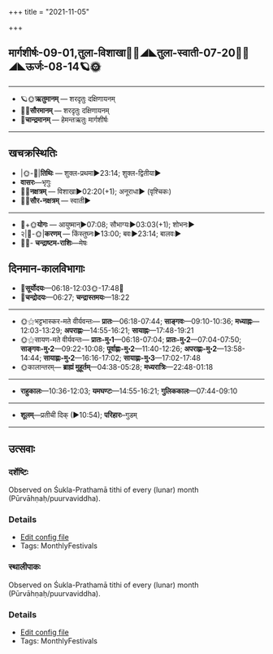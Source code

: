 +++
title = "2021-11-05"

+++
## मार्गशीर्षः-09-01,तुला-विशाखा🌛🌌◢◣तुला-स्वाती-07-20🌌🌞◢◣ऊर्जः-08-14🪐🌞
___________________
- 🪐🌞**ऋतुमानम्** — शरदृतुः दक्षिणायनम्
- 🌌🌞**सौरमानम्** — शरदृतुः दक्षिणायनम्
- 🌛**चान्द्रमानम्** — हेमन्तऋतुः मार्गशीर्षः
___________________


## खचक्रस्थितिः
- |🌞-🌛|**तिथिः** — शुक्ल-प्रथमा►23:14; शुक्ल-द्वितीया►  
- **वासरः**—भृगुः  
- 🌌🌛**नक्षत्रम्** — विशाखा►02:20(+1); अनूराधा► (वृश्चिकः)  
- 🌌🌞**सौर-नक्षत्रम्** — स्वाती►  
___________________
- 🌛+🌞**योगः** — आयुष्मान्►07:08; सौभाग्यः►03:03(+1); शोभनः►  
- २|🌛-🌞|**करणम्** — किंस्तुघ्नः►13:00; बवः►23:14; बालवः►  
- 🌌🌛- **चन्द्राष्टम-राशिः**—मेषः  


## दिनमान-कालविभागाः
- 🌅**सूर्योदयः**—06:18-12:03🌞️-17:48🌇  
- 🌛**चन्द्रोदयः**—06:27; **चन्द्रास्तमयः**—18:22  
___________________
- 🌞⚝भट्टभास्कर-मते वीर्यवन्तः— **प्रातः**—06:18-07:44; **साङ्गवः**—09:10-10:36; **मध्याह्नः**—12:03-13:29; **अपराह्णः**—14:55-16:21; **सायाह्नः**—17:48-19:21  
- 🌞⚝सायण-मते वीर्यवन्तः— **प्रातः-मु॰1**—06:18-07:04; **प्रातः-मु॰2**—07:04-07:50; **साङ्गवः-मु॰2**—09:22-10:08; **पूर्वाह्णः-मु॰2**—11:40-12:26; **अपराह्णः-मु॰2**—13:58-14:44; **सायाह्णः-मु॰2**—16:16-17:02; **सायाह्णः-मु॰3**—17:02-17:48  
- 🌞कालान्तरम्— **ब्राह्मं मुहूर्तम्**—04:38-05:28; **मध्यरात्रिः**—22:48-01:18  
___________________
- **राहुकालः**—10:36-12:03; **यमघण्टः**—14:55-16:21; **गुलिककालः**—07:44-09:10  
___________________
- **शूलम्**—प्रतीची दिक् (►10:54); **परिहारः**–गुडम्  
___________________

## उत्सवाः
### दर्शेष्टिः

Observed on Śukla-Prathamā tithi of every (lunar) month (Pūrvāhṇaḥ/puurvaviddha). 

### Details
- [Edit config file](https://github.com/sanskrit-coders/adyatithi/tree/master/gRhya/general/lunar_month/tithi/00/01/darsheShTiH.toml)
- Tags: MonthlyFestivals


### स्थालीपाकः

Observed on Śukla-Prathamā tithi of every (lunar) month (Pūrvāhṇaḥ/puurvaviddha). 

### Details
- [Edit config file](https://github.com/sanskrit-coders/adyatithi/tree/master/gRhya/general/lunar_month/tithi/00/01/sthAlIpAkaH_1.toml)
- Tags: MonthlyFestivals


